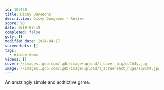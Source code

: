 ```yaml
---
id: 102420
title: Dicey Dungeons
description: Dicey Dungeons - Review
score: 90
date: 2019-08-19
completed: false
goty: []
modified_date: 2024-04-17
screenshots: []
tags:
  - Hidden Gems
videos: []
cover: //images.igdb.com/igdb/image/upload/t_cover_big/co2h3y.jpg
image: //images.igdb.com/igdb/image/upload/t_screenshot_huge/sc9cm4.jpg
---
```

An amazingly simple and addtictive game.